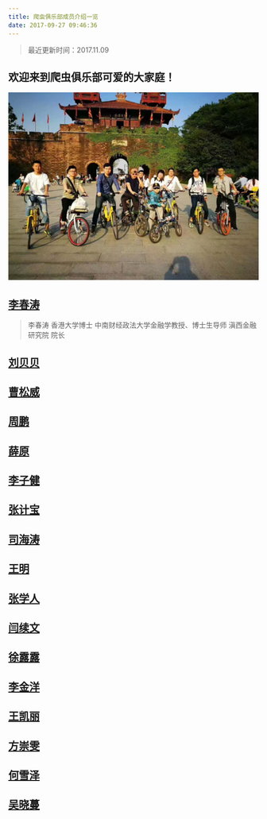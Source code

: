 ```yaml
---
title: 爬虫俱乐部成员介绍一览
date: 2017-09-27 09:46:36
---
```


>最近更新时间：2017.11.09

## 欢迎来到爬虫俱乐部可爱的大家庭！

![](index/family.jpg)

## [李春涛](lichuntao.html)

>李春涛
>香港大学博士
>中南财经政法大学金融学教授、博士生导师
>滇西金融研究院 院长

## [刘贝贝](liubeibei.html)

## [曹松威](Wilson_cao.html)

## [周鹏](zhoupeng.html)

## [薛原](xueyuan.html)

## [李子健](jeremylee.html)

## [张计宝](zhangjibao.html)

## [司海涛](sihaitao.html)

## [王明](wangming.html)

## [张学人](snowman.html)

## [闫续文](yanxuwen.html)

## [徐露露](xululu.html)

## [李金洋](lita.html)

## [王凯丽](wangkaili.html)

## [方崇雯](fangchongwen.html)

## [何雪泽](HXZ.html)

## [吴晓蔓](wuxiaoman.html)


